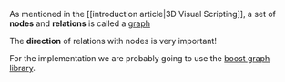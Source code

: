 As mentioned in the [[introduction article|3D Visual Scripting]], a set of **nodes** and **relations** is called a [graph](https://en.wikipedia.org/wiki/Graph_(discrete_mathematics))

The **direction** of relations with nodes is very important!

For the implementation we are probably going to use the [boost graph library](http://www.boost.org/doc/libs/1_64_0/libs/graph/doc/index.html).